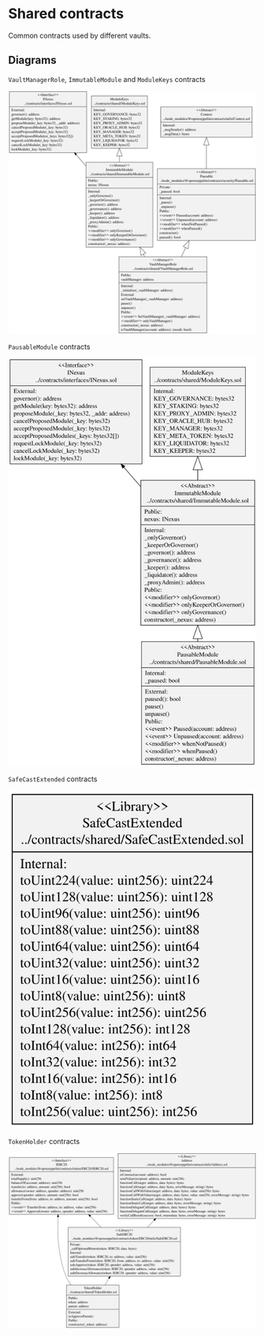 # Shared contracts

Common contracts used by different vaults.

## Diagrams

`VaultManagerRole`, `ImmutableModule` and `ModuleKeys` contracts

![Vault Manager Role](../../docs/VaultManagerRole.svg)

`PausableModule` contracts

![PausableModule](../../docs/PausableModule.svg)

`SafeCastExtended` contracts

![SafeCast Extended](../../docs/SafeCastExtended.svg)

`TokenHolder` contracts

![TokenHolder](../../docs/TokenHolder.svg)
